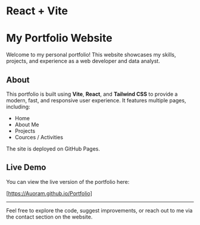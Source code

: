 # React + Vite
# My Portfolio Website
Welcome to my personal portfolio! This website showcases my skills, projects, and experience as a web developer and data analyst.

## About
This portfolio is built using **Vite**, **React**, and **Tailwind CSS** to provide a modern, fast, and responsive user experience. It features multiple pages, including:

- Home
- About Me
- Projects
- Cources / Activities

The site is deployed on GitHub Pages.

## Live Demo
You can view the live version of the portfolio here:

[https://Auoram.github.io/Portfolio]

---

Feel free to explore the code, suggest improvements, or reach out to me via the contact section on the website.
